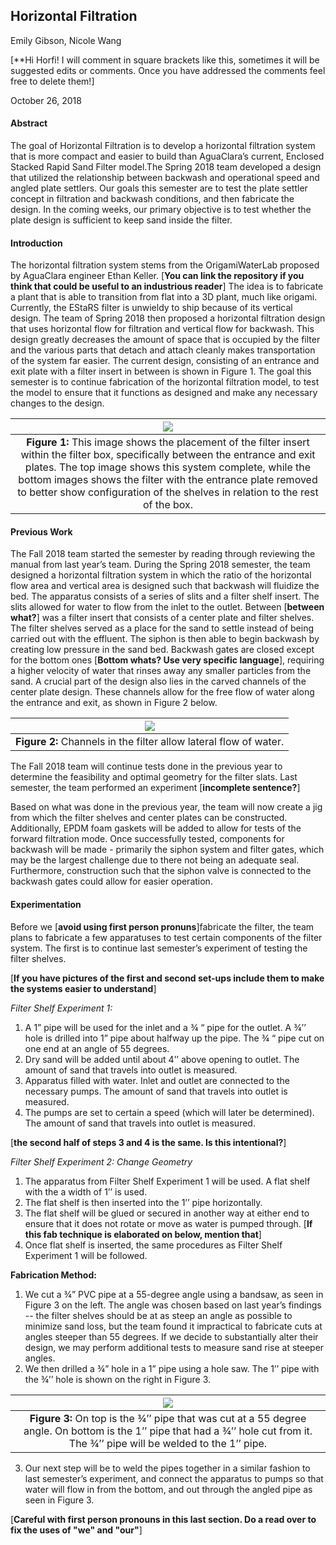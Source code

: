 ## Horizontal Filtration

Emily Gibson, Nicole Wang

[**Hi Horfi! I will comment in square brackets like this, sometimes it will be suggested edits or comments. Once you have addressed the comments feel free to delete them!]

October 26, 2018

#### **Abstract**

The goal of Horizontal Filtration is to develop a horizontal filtration system that is more compact and easier to build than AguaClara’s current, Enclosed Stacked Rapid Sand Filter model.The Spring 2018 team developed a design that utilized the relationship between backwash and operational speed and angled plate settlers. Our goals this semester are to test the plate settler concept in filtration and backwash conditions, and then fabricate the design. In the coming weeks, our primary objective is to test whether the plate design is sufficient to keep sand inside the filter.

#### **Introduction**

The horizontal filtration system stems from the OrigamiWaterLab proposed by AguaClara engineer Ethan Keller. [**You can link the repository if you think that could be useful to an industrious reader**] The idea is to fabricate a plant that is able to transition from flat into a 3D plant, much like origami. Currently, the EStaRS filter is unwieldy to ship because of its vertical design. The team of Spring 2018 then proposed a horizontal filtration design that uses horizontal flow for filtration and vertical flow for backwash. This design greatly decreases the amount of space that is occupied by the filter and the various parts that detach and attach cleanly makes transportation of the system far easier. The current design, consisting of an entrance and exit plate with a filter insert in between is shown in Figure 1. The goal this semester is to continue fabrication of the horizontal filtration model, to test the model to ensure that it functions as designed and make any necessary changes to the design.

| <img src="https://github.com/AguaClara/horizontal_filtration/blob/master/Spring%202018/images/Horfi_updated.JPG?raw=true" > |
| :---: |
|**Figure 1:** This image shows the placement of the filter insert within the filter box, specifically between the entrance and exit plates. The top image shows this system complete, while the bottom images shows the filter with the entrance plate removed to better show configuration of the shelves in relation to the rest of the box.|



#### **Previous Work**

The Fall 2018 team started the semester by reading through reviewing the manual from last year’s team. During the Spring 2018 semester, the team designed a horizontal filtration system in which the ratio of the horizontal flow area and vertical area is designed such that backwash will fluidize the bed. The apparatus consists of a series of slits and a filter shelf insert. The slits allowed for water to flow from the inlet to the outlet. Between [**between what?**] was a filter insert that consists of a center plate and filter shelves. The filter shelves served as a place for the sand to settle instead of being carried out with the effluent. The siphon is then able to begin backwash by creating low pressure in the sand bed. Backwash gates are closed except for the bottom ones [**Bottom whats? Use very specific language**], requiring a higher velocity of water that rinses away any smaller particles from the sand. A crucial part of the design also lies in the carved channels of the center plate design. These channels allow for the free flow of water along the entrance and exit, as shown in Figure 2 below.

| <img src="https://github.com/AguaClara/horizontal_filtration/blob/master/Spring%202018/images/carved_channels.JPG"> |
| :---: |
|**Figure 2:**  Channels in the filter allow lateral flow of water.|


The Fall 2018 team will continue tests done in the previous year to determine the feasibility and optimal geometry for the filter slats. Last semester, the team performed an experiment [**incomplete sentence?**]

Based on what was done in the previous year, the team will now create a jig from which the filter shelves and center plates can be constructed. Additionally, EPDM foam gaskets will be added to allow for tests of the forward filtration mode. Once successfully tested, components for backwash will be made - primarily the siphon system and filter gates, which may be the largest challenge due to there not being an adequate seal. Furthermore, construction such that the siphon valve is connected to the backwash gates could allow for easier operation.



#### **Experimentation**

Before we [**avoid using first person pronuns**]fabricate the filter, the team plans to fabricate a few apparatuses to test certain components of the filter system. The first is to continue last semester’s experiment of testing the filter shelves.

[**If you have pictures of the first and second set-ups include them to make the systems easier to understand**]

*Filter Shelf Experiment 1:*
1. A 1” pipe will be used for the inlet and a ¾ “ pipe for the outlet. A ¾’’ hole is drilled into 1” pipe about halfway up the pipe. The ¾ “ pipe cut on one end at an angle of 55 degrees.
2. Dry sand will be added until  about 4’’ above opening to outlet. The amount of sand that travels into outlet is measured.
3. Apparatus filled with water. Inlet and outlet are connected to the necessary pumps. The amount of sand that travels into outlet is measured.
4. The pumps are set to certain a speed (which will later be determined). The amount of sand that travels into outlet is measured.

[**the second half of steps 3 and 4 is the same. Is this intentional?**]

*Filter Shelf Experiment 2: Change Geometry*
1. The apparatus from Filter Shelf Experiment 1 will be used. A flat shelf with the a width of 1’’ is used.
2. The flat shelf is then inserted into the 1’’ pipe horizontally.
3. The flat shelf will be glued or secured in another way at either end to ensure that it does not rotate or move as water is pumped through. [**If this fab technique is elaborated on below, mention that**]
4. Once flat shelf is inserted, the same procedures as Filter Shelf Experiment 1 will be followed.


**Fabrication Method:**
1. We cut a ¾” PVC pipe at a 55-degree angle using a bandsaw, as seen in Figure 3 on the left. The angle was chosen based on last year’s findings -- the filter shelves should be at as steep an angle as possible to minimize sand loss, but the team found it impractical to fabricate cuts at angles steeper than 55 degrees. If we decide to substantially alter their design, we may perform additional tests to measure sand rise at steeper angles.  
2. We then drilled a ¾” hole in a 1” pipe using a hole saw. The 1’’ pipe with the ¾’’ hole is shown on the right in Figure 3.

| <img src="https://github.com/AguaClara/horizontal_filtration/blob/master/Fall%202018/images/exp1_0.75_1%20inch_pipes.JPG?raw=true">|
| :---: |
|**Figure 3:**  On top is the ¾’’ pipe that was cut at a 55 degree angle. On bottom is the 1’’ pipe that had a ¾’’ hole cut from it. The ¾’’ pipe will be welded to the 1’’ pipe.|

3. Our next step will be to weld the pipes together in a similar fashion to last semester’s experiment, and connect the apparatus to pumps so that water will flow in from the bottom, and out through the angled pipe as seen in Figure 3.

[**Careful with first person pronouns in this last section. Do a read over to fix the uses of "we" and "our"**]
